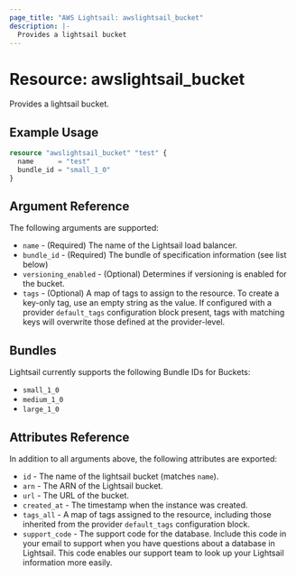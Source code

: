 ```yaml
---
page_title: "AWS Lightsail: awslightsail_bucket"
description: |-
  Provides a lightsail bucket
---
```


# Resource: awslightsail_bucket

Provides a lightsail bucket.

## Example Usage

```terraform
resource "awslightsail_bucket" "test" {
  name      = "test"
  bundle_id = "small_1_0"
}
```

## Argument Reference

The following arguments are supported:

* `name` - (Required) The name of the Lightsail load balancer.
* `bundle_id` - (Required) The bundle of specification information (see list below)
* `versioning_enabled` - (Optional) Determines if versioning is enabled for the bucket. 
* `tags` - (Optional) A map of tags to assign to the resource. To create a key-only tag, use an empty string as the value. If configured with a provider `default_tags` configuration block present, tags with matching keys will overwrite those defined at the provider-level.

## Bundles

Lightsail currently supports the following Bundle IDs for Buckets:

* `small_1_0`
* `medium_1_0`
* `large_1_0`

## Attributes Reference

In addition to all arguments above, the following attributes are exported:

* `id` - The name of the lightsail bucket (matches `name`).
* `arn` - The ARN of the Lightsail bucket.
* `url` - The URL of the bucket.
* `created_at` - The timestamp when the instance was created.
* `tags_all` - A map of tags assigned to the resource, including those inherited from the provider `default_tags` configuration block.
* `support_code` - The support code for the database. Include this code in your email to support when you have questions about a database in Lightsail. This code enables our support team to look up your Lightsail information more easily.
